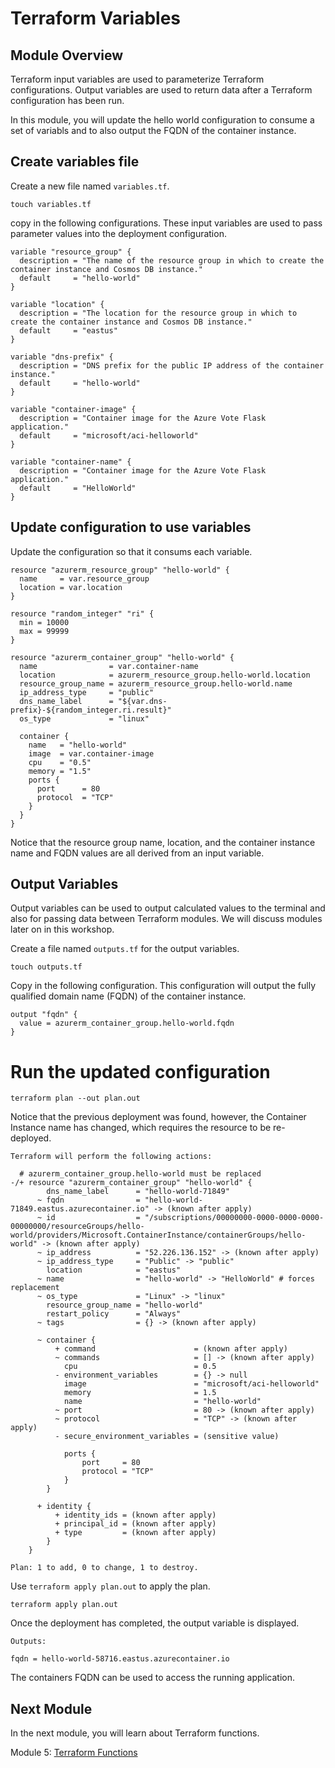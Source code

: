 # Terraform Variables

## Module Overview

Terraform input variables are used to parameterize Terraform configurations. Output variables are used to return data after a Terraform configuration has been run.

In this module, you will update the hello world configuration to consume a set of variabls and to also output the FQDN of the container instance.

## Create variables file

Create a new file named `variables.tf`.

```
touch variables.tf
```

copy in the following configurations. These input variables are used to pass parameter values into the deployment configuration.

```
variable "resource_group" {
  description = "The name of the resource group in which to create the container instance and Cosmos DB instance."
  default     = "hello-world"
}

variable "location" {
  description = "The location for the resource group in which to create the container instance and Cosmos DB instance."
  default     = "eastus"
}

variable "dns-prefix" {
  description = "DNS prefix for the public IP address of the container instance."
  default     = "hello-world"
}

variable "container-image" {
  description = "Container image for the Azure Vote Flask application."
  default     = "microsoft/aci-helloworld"
}

variable "container-name" {
  description = "Container image for the Azure Vote Flask application."
  default     = "HelloWorld"
}
```

## Update configuration to use variables

Update the configuration so that it consums each variable.

```
resource "azurerm_resource_group" "hello-world" {
  name     = var.resource_group
  location = var.location
}

resource "random_integer" "ri" {
  min = 10000
  max = 99999
}

resource "azurerm_container_group" "hello-world" {
  name                = var.container-name
  location            = azurerm_resource_group.hello-world.location
  resource_group_name = azurerm_resource_group.hello-world.name
  ip_address_type     = "public"
  dns_name_label      = "${var.dns-prefix}-${random_integer.ri.result}"
  os_type             = "linux"

  container {
    name   = "hello-world"
    image  = var.container-image
    cpu    = "0.5"
    memory = "1.5"
    ports {
      port      = 80
      protocol  = "TCP"
    }
  }
}
```

Notice that the resource group name, location, and the container instance name and FQDN values are all derived from an input variable.

## Output Variables

Output variables can be used to output calculated values to the terminal and also for passing data between Terraform modules. We will discuss modules later on in this workshop.

Create a file named `outputs.tf` for the output variables.

```
touch outputs.tf
```

Copy in the following configuration. This configuration will output the fully qualified domain name (FQDN) of the container instance.

```
output "fqdn" {
  value = azurerm_container_group.hello-world.fqdn
}
```

# Run the updated configuration

```
terraform plan --out plan.out
```

Notice that the previous deployment was found, however, the Container Instance name has changed, which requires the resource to be re-deployed.

```
Terraform will perform the following actions:

  # azurerm_container_group.hello-world must be replaced
-/+ resource "azurerm_container_group" "hello-world" {
        dns_name_label      = "hello-world-71849"
      ~ fqdn                = "hello-world-71849.eastus.azurecontainer.io" -> (known after apply)
      ~ id                  = "/subscriptions/00000000-0000-0000-0000-00000000/resourceGroups/hello-world/providers/Microsoft.ContainerInstance/containerGroups/hello-world" -> (known after apply)
      ~ ip_address          = "52.226.136.152" -> (known after apply)
      ~ ip_address_type     = "Public" -> "public"
        location            = "eastus"
      ~ name                = "hello-world" -> "HelloWorld" # forces replacement
      ~ os_type             = "Linux" -> "linux"
        resource_group_name = "hello-world"
        restart_policy      = "Always"
      ~ tags                = {} -> (known after apply)

      ~ container {
          + command                      = (known after apply)
          ~ commands                     = [] -> (known after apply)
            cpu                          = 0.5
          - environment_variables        = {} -> null
            image                        = "microsoft/aci-helloworld"
            memory                       = 1.5
            name                         = "hello-world"
          ~ port                         = 80 -> (known after apply)
          ~ protocol                     = "TCP" -> (known after apply)
          - secure_environment_variables = (sensitive value)

            ports {
                port     = 80
                protocol = "TCP"
            }
        }

      + identity {
          + identity_ids = (known after apply)
          + principal_id = (known after apply)
          + type         = (known after apply)
        }
    }

Plan: 1 to add, 0 to change, 1 to destroy.
```

Use `terraform apply plan.out` to apply the plan.

```
terraform apply plan.out
```

Once the deployment has completed, the output variable is displayed.

```
Outputs:

fqdn = hello-world-58716.eastus.azurecontainer.io
```

The containers FQDN can be used to access the running application.

## Next Module

In the next module, you will learn about Terraform functions.

Module 5: [Terraform Functions](../05-terraform-functions)